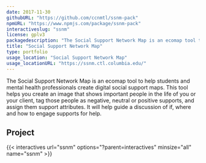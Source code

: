 ```yaml
---
date: 2017-11-30
githubURL: "https://github.com/ccnmtl/ssnm-pack"
npmURL: "https://www.npmjs.com/package/ssnm-pack"
interactiveslug: "ssnm"
license: gplv3
packagedescription: "The Social Support Network Map is an ecomap tool to help students and mental health professionals create digital social support maps."
title: "Social Support Network Map"
type: portfolio
usage_location: "Social Support Network Map"
usage_locationURL: "https://ssnm.ctl.columbia.edu/"
---
```


The Social Support Network Map is an ecomap tool to help students and mental health professionals create digital social support maps. This tool helps you create an image that shows important people in the life of you or your client, tag those people as negative, neutral or positive supports, and assign them support attributes. It will help guide a discussion of if, where and how to engage supports for help.

## Project

{{< interactives url="ssnm" options="?parent=interactives" minsize="all" name="ssnm" >}}